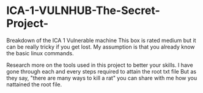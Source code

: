 # ICA-1-VULNHUB-The-Secret-Project-
Breakdown of the ICA 1 Vulnerable machine
This box is rated medium but it can be really tricky if you get lost.
My assumption is that you already know the basic linux commands.

Research more on the tools used in this project to better your skills.
I have gone through each and every steps required to attain the  root txt file 
But as they say, "there are many ways to kill a rat"  you can share with me how you nattained the root file.
